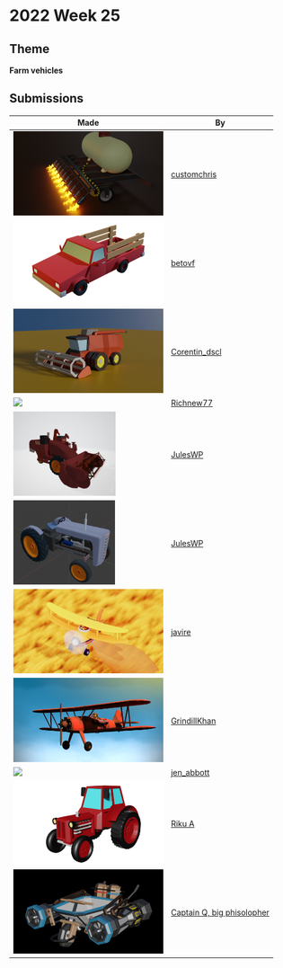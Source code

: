 # 2022 Week 25


## Theme

**Farm vehicles**


## Submissions

| Made | By |
|------|----|
| <img src="./customchris/FlameWeeder.png" height="150" /> | [customchris](./customchris/) |
| <img src="./betovf/farm-pickup.png" height="150" /> | [betovf](./betovf/) |
| <img src="./Corentin_dscl/combine_harvester.png" height="150" /> | [Corentin_dscl](./Corentin_dscl/) |
| <img src="./Richnew77/Tractor.png" height="150" /> | [Richnew77](./Richnew77/) |
| <img src="./JulesWP/Combine1.png" height="150" /> | [JulesWP](./JulesWP/) |
| <img src="./JulesWP/FergiTractor3.png" height="150" /> | [JulesWP](./JulesWP/) |
| <img src="./javire/cropDuster.png" height="150" /> | [javire](./javire/) |
| <img src="./GrindillKhan/Weekly_Farm_Vehicle_01_GrindillKhan.jpg" height="150" /> | [GrindillKhan](./GrindillKhan/) |
| <img src="./jen_abbott/jsa-buckboard-wagon-june2022.png" height="150" /> | [jen_abbott](./jen_abbott/) |
| <img src="./RikuA/traktori.png" height="150" /> | [Riku A](./RikuA/) |
| <img src="./CaptainQ/Jet_barrow2.png" height="150" /> | [Captain Q, big phisolopher](./CaptainQ/) |
